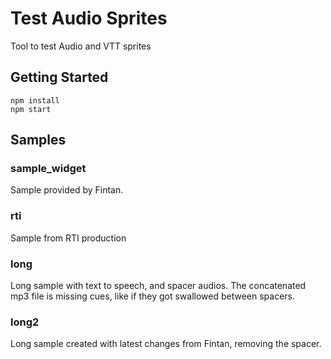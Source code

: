 # Test Audio Sprites

Tool to test Audio and VTT sprites

## Getting Started

```shell
npm install
npm start 
```

## Samples

### sample_widget

Sample provided by Fintan.

### rti

Sample from RTI production

### long

Long sample with text to speech, and spacer audios.
The concatenated mp3 file is missing cues, like if they got swallowed between spacers.

### long2 

Long sample created with latest changes from Fintan, removing the spacer.